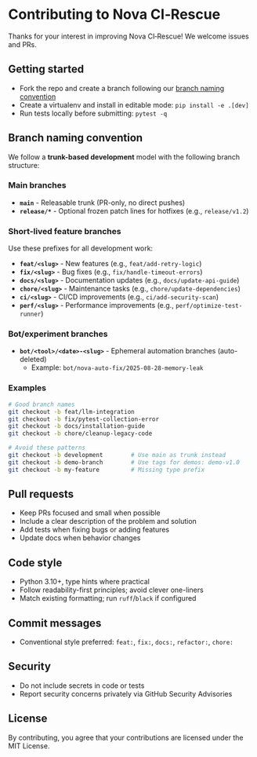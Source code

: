 # Contributing to Nova CI‑Rescue

Thanks for your interest in improving Nova CI‑Rescue! We welcome issues and PRs.

## Getting started

- Fork the repo and create a branch following our [branch naming convention](#branch-naming-convention)
- Create a virtualenv and install in editable mode: `pip install -e .[dev]`
- Run tests locally before submitting: `pytest -q`

## Branch naming convention

We follow a **trunk-based development** model with the following branch structure:

### Main branches
- **`main`** - Releasable trunk (PR-only, no direct pushes)
- **`release/*`** - Optional frozen patch lines for hotfixes (e.g., `release/v1.2`)

### Short-lived feature branches
Use these prefixes for all development work:
- **`feat/<slug>`** - New features (e.g., `feat/add-retry-logic`)
- **`fix/<slug>`** - Bug fixes (e.g., `fix/handle-timeout-errors`)
- **`docs/<slug>`** - Documentation updates (e.g., `docs/update-api-guide`)
- **`chore/<slug>`** - Maintenance tasks (e.g., `chore/update-dependencies`)
- **`ci/<slug>`** - CI/CD improvements (e.g., `ci/add-security-scan`)
- **`perf/<slug>`** - Performance improvements (e.g., `perf/optimize-test-runner`)

### Bot/experiment branches
- **`bot/<tool>/<date>-<slug>`** - Ephemeral automation branches (auto-deleted)
  - Example: `bot/nova-auto-fix/2025-08-28-memory-leak`

### Examples
```bash
# Good branch names
git checkout -b feat/llm-integration
git checkout -b fix/pytest-collection-error
git checkout -b docs/installation-guide
git checkout -b chore/cleanup-legacy-code

# Avoid these patterns
git checkout -b development        # Use main as trunk instead
git checkout -b demo-branch        # Use tags for demos: demo-v1.0
git checkout -b my-feature         # Missing type prefix
```

## Pull requests

- Keep PRs focused and small when possible
- Include a clear description of the problem and solution
- Add tests when fixing bugs or adding features
- Update docs when behavior changes

## Code style

- Python 3.10+, type hints where practical
- Follow readability-first principles; avoid clever one-liners
- Match existing formatting; run `ruff`/`black` if configured

## Commit messages

- Conventional style preferred: `feat:`, `fix:`, `docs:`, `refactor:`, `chore:`

## Security

- Do not include secrets in code or tests
- Report security concerns privately via GitHub Security Advisories

## License

By contributing, you agree that your contributions are licensed under the MIT License.
